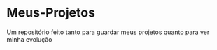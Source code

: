 # Meus-Projetos
Um repositório feito tanto para guardar meus projetos quanto para ver minha evolução 
